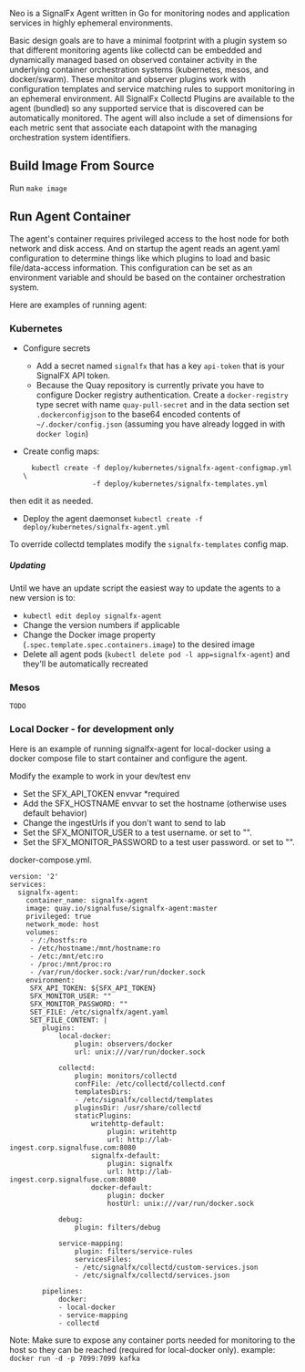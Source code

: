 Neo is a SignalFx Agent written in Go for monitoring nodes and application services in highly ephemeral environments.

Basic design goals are to have a minimal footprint with a plugin system so
that different monitoring agents like collectd can be embedded and dynamically
managed based on observed container activity in the underlying container
orchestration systems (kubernetes, mesos, and docker/swarm). These monitor and
observer plugins work with configuration templates and service matching
rules to support monitoring in an ephemeral environment. All SignalFx Collectd
Plugins are available to the agent (bundled) so any supported service that is discovered
can be automatically monitored. The agent will also include a set of dimensions
for each metric sent that associate each datapoint with the managing orchestration
system identifiers.


## Build Image From Source

Run `make image`


## Run Agent Container

The agent's container requires privileged access to the host node for both network and disk access.
And on startup the agent reads an agent.yaml configuration to determine things like which plugins to load and basic file/data-access information.
This configuration can be set as an environment variable and should be based on the container orchestration system.

Here are examples of running agent:

### Kubernetes
* Configure secrets
    * Add a secret named `signalfx` that has a key `api-token` that is your SignalFX API token.
    * Because the Quay repository is currently private you have to configure Docker registry authentication. Create a `docker-registry` type secret with name `quay-pull-secret` and in the data section set `.dockerconfigjson` to the base64 encoded contents of `~/.docker/config.json` (assuming you have already logged in with `docker login`)
* Create config maps:

        kubectl create -f deploy/kubernetes/signalfx-agent-configmap.yml \
                       -f deploy/kubernetes/signalfx-templates.yml
 then edit it as needed.
* Deploy the agent daemonset
    `kubectl create -f deploy/kubernetes/signalfx-agent.yml`

To override collectd templates modify the `signalfx-templates` config map.

##### Updating
Until we have an update script the easiest way to update the agents to a new version is to:

* `kubectl edit deploy signalfx-agent`
* Change the version numbers if applicable
* Change the Docker image property (`.spec.template.spec.containers.image`) to the desired image
* Delete all agent pods (`kubectl delete pod -l app=signalfx-agent`) and they'll be automatically recreated

### Mesos
```
TODO
```

### Local Docker - for development only

Here is an example of running signalfx-agent for local-docker using a docker compose file to start container and configure the agent.

Modify the example to work in your dev/test env
* Set the SFX_API_TOKEN envvar *required
* Add the SFX_HOSTNAME envvar to set the hostname (otherwise uses default behavior)
* Change the ingestUrls if you don't want to send to lab
* Set the SFX_MONITOR_USER to a test username.  or set to "".
* Set the SFX_MONITOR_PASSWORD to a test user password.  or set to "".

docker-compose.yml.
```
version: '2'
services:
  signalfx-agent:
    container_name: signalfx-agent
    image: quay.io/signalfuse/signalfx-agent:master
    privileged: true
    network_mode: host
    volumes:
     - /:/hostfs:ro
     - /etc/hostname:/mnt/hostname:ro
     - /etc:/mnt/etc:ro
     - /proc:/mnt/proc:ro
     - /var/run/docker.sock:/var/run/docker.sock
    environment:
     SFX_API_TOKEN: ${SFX_API_TOKEN}
     SFX_MONITOR_USER: ""
     SFX_MONITOR_PASSWORD: ""
     SET_FILE: /etc/signalfx/agent.yaml
     SET_FILE_CONTENT: |
        plugins:
            local-docker:
                plugin: observers/docker
                url: unix:///var/run/docker.sock

            collectd:
                plugin: monitors/collectd
                confFile: /etc/collectd/collectd.conf
                templatesDirs:
                - /etc/signalfx/collectd/templates
                pluginsDir: /usr/share/collectd
                staticPlugins:
                    writehttp-default:
                        plugin: writehttp
                        url: http://lab-ingest.corp.signalfuse.com:8080
                    signalfx-default:
                        plugin: signalfx
                        url: http://lab-ingest.corp.signalfuse.com:8080
                    docker-default:
                        plugin: docker
                        hostUrl: unix:///var/run/docker.sock

            debug:
                plugin: filters/debug

            service-mapping:
                plugin: filters/service-rules
                servicesFiles:
                - /etc/signalfx/collectd/custom-services.json
                - /etc/signalfx/collectd/services.json

        pipelines:
            docker:
            - local-docker
            - service-mapping
            - collectd
```

Note: Make sure to expose any container ports needed for monitoring to the host so they can be reached (required for local-docker only).
example: ```docker run -d -p 7099:7099 kafka```
